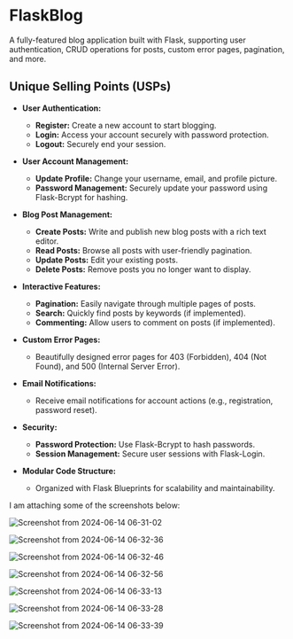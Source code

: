 # FlaskBlog

A fully-featured blog application built with Flask, supporting user authentication, CRUD operations for posts, custom error pages, pagination, and more.

## Unique Selling Points (USPs)

- **User Authentication:**
  - **Register:** Create a new account to start blogging.
  - **Login:** Access your account securely with password protection.
  - **Logout:** Securely end your session.

- **User Account Management:**
  - **Update Profile:** Change your username, email, and profile picture.
  - **Password Management:** Securely update your password using Flask-Bcrypt for hashing.

- **Blog Post Management:**
  - **Create Posts:** Write and publish new blog posts with a rich text editor.
  - **Read Posts:** Browse all posts with user-friendly pagination.
  - **Update Posts:** Edit your existing posts.
  - **Delete Posts:** Remove posts you no longer want to display.

- **Interactive Features:**
  - **Pagination:** Easily navigate through multiple pages of posts.
  - **Search:** Quickly find posts by keywords (if implemented).
  - **Commenting:** Allow users to comment on posts (if implemented).

- **Custom Error Pages:**
  - Beautifully designed error pages for 403 (Forbidden), 404 (Not Found), and 500 (Internal Server Error).

- **Email Notifications:**
  - Receive email notifications for account actions (e.g., registration, password reset).

- **Security:**
  - **Password Protection:** Use Flask-Bcrypt to hash passwords.
  - **Session Management:** Secure user sessions with Flask-Login.

- **Modular Code Structure:**
  - Organized with Flask Blueprints for scalability and maintainability.

I am attaching some of the screenshots below:

![Screenshot from 2024-06-14 06-31-02](https://github.com/SrijaniSom/FlaskBlog-App/assets/81528176/798e6b67-2e5b-465e-bd25-1797bfe13f75)

![Screenshot from 2024-06-14 06-32-36](https://github.com/SrijaniSom/FlaskBlog-App/assets/81528176/3e901728-fc87-4049-8747-ed15d1cf0cd0)

![Screenshot from 2024-06-14 06-32-46](https://github.com/SrijaniSom/FlaskBlog-App/assets/81528176/f73c4b60-be50-4329-97cb-04e52df1e3ff)

![Screenshot from 2024-06-14 06-32-56](https://github.com/SrijaniSom/FlaskBlog-App/assets/81528176/bc90cda2-594d-4599-b8a9-82884709769e)

![Screenshot from 2024-06-14 06-33-13](https://github.com/SrijaniSom/FlaskBlog-App/assets/81528176/ff91abc5-2999-4a17-aa20-e325f753893c)

![Screenshot from 2024-06-14 06-33-28](https://github.com/SrijaniSom/FlaskBlog-App/assets/81528176/80b76dd7-c5a1-4c2c-b5c4-17d8fc784cf9)

![Screenshot from 2024-06-14 06-33-39](https://github.com/SrijaniSom/FlaskBlog-App/assets/81528176/a0c87a15-2318-4060-9dd3-20ba482a5b28)
